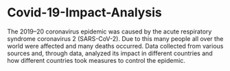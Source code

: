 # Covid-19-Impact-Analysis
The 2019–20 coronavirus epidemic was caused by the acute respiratory syndrome coronavirus 2 (SARS-CoV-2). Due to this many people all over the world were affected and many deaths occurred. Data collected from various sources and, through data, analyzed its impact in different countries and how different countries took measures to control the epidemic.
